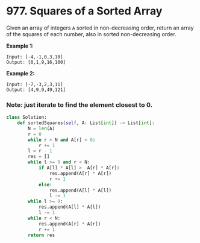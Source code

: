 # 977. Squares of a Sorted Array

Given an array of integers `A` sorted in non-decreasing order, return an array of the squares of each number, also in sorted non-decreasing order.

**Example 1:**

```text
Input: [-4,-1,0,3,10]
Output: [0,1,9,16,100]
```

**Example 2:**

```text
Input: [-7,-3,2,3,11]
Output: [4,9,9,49,121]
```

### Note: just iterate to find the element closest to 0. 

```python
class Solution:
    def sortedSquares(self, A: List[int]) -> List[int]:
        N = len(A)
        r = 0
        while r < N and A[r] < 0:
            r += 1
        l = r - 1
        res = []
        while l >= 0 and r < N:
            if A[l] * A[l] >  A[r] * A[r]:
                res.append(A[r] * A[r])
                r += 1
            else:
                res.append(A[l] * A[l])
                l -= 1
        while l >= 0:
            res.append(A[l] * A[l])
            l -= 1
        while r < N:
            res.append(A[r] * A[r])
            r += 1
        return res
```

